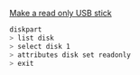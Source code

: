 [Make a read only USB stick](https://www.getusb.info/how-to-make-a-usb-read-only/)
```bash
diskpart
> list disk
> select disk 1
> attributes disk set readonly
> exit
```

